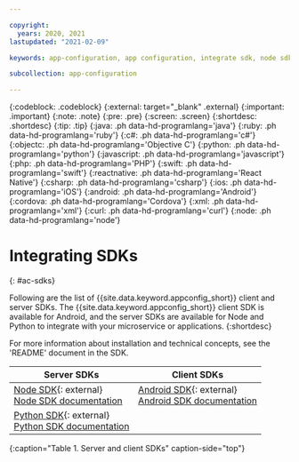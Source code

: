 ```yaml
---

copyright:
  years: 2020, 2021
lastupdated: "2021-02-09"

keywords: app-configuration, app configuration, integrate sdk, node sdk, npm, sdk, android sdk, android, python sdk, python

subcollection: app-configuration

---
```


{:codeblock: .codeblock}
{:external: target="_blank" .external}
{:important: .important}
{:note: .note}
{:pre: .pre}
{:screen: .screen}
{:shortdesc: .shortdesc}
{:tip: .tip}
{:java: .ph data-hd-programlang='java'}
{:ruby: .ph data-hd-programlang='ruby'}
{:c#: .ph data-hd-programlang='c#'}
{:objectc: .ph data-hd-programlang='Objective C'}
{:python: .ph data-hd-programlang='python'}
{:javascript: .ph data-hd-programlang='javascript'}
{:php: .ph data-hd-programlang='PHP'}
{:swift: .ph data-hd-programlang='swift'}
{:reactnative: .ph data-hd-programlang='React Native'}
{:csharp: .ph data-hd-programlang='csharp'}
{:ios: .ph data-hd-programlang='iOS'}
{:android: .ph data-hd-programlang='Android'}
{:cordova: .ph data-hd-programlang='Cordova'}
{:xml: .ph data-hd-programlang='xml'}
{:curl: .ph data-hd-programlang='curl'}
{:node: .ph data-hd-programlang='node'}

# Integrating SDKs
{: #ac-sdks}

Following are the list of {{site.data.keyword.appconfig_short}} client and server SDKs. The {{site.data.keyword.appconfig_short}} client SDK is available for Android, and the server SDKs are available for Node and Python to integrate with your microservice or applications. 
{:shortdesc}

For more information about installation and technical concepts, see the 'README' document in the SDK.

|Server SDKs                          |Client SDKs                          |
|-------------------------------------|-------------------------------------|
|[Node SDK](https://github.com/IBM/appconfiguration-node-sdk){: external} </br>[Node SDK documentation](/docs/app-configuration?topic=app-configuration-ac-integrate-sdks) |[Android SDK](https://github.com/IBM/appconfiguration-android-client-sdk){: external} </br>[Android SDK documentation](/docs/app-configuration?topic=app-configuration-ac-integrate-sdks-android) |
|[Python SDK](https://github.com/IBM/appconfiguration-python-sdk){: external} </br>[Python SDK documentation](/docs/app-configuration?topic=app-configuration-ac-python) |  |
{:caption="Table 1. Server and client SDKs" caption-side="top"}
